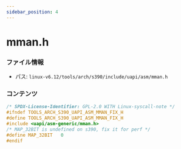 ```yaml
---
sidebar_position: 4
---
```

# mman.h

### ファイル情報

- パス: `linux-v6.12/tools/arch/s390/include/uapi/asm/mman.h`

### コンテンツ

```h
/* SPDX-License-Identifier: GPL-2.0 WITH Linux-syscall-note */
#ifndef TOOLS_ARCH_S390_UAPI_ASM_MMAN_FIX_H
#define TOOLS_ARCH_S390_UAPI_ASM_MMAN_FIX_H
#include <uapi/asm-generic/mman.h>
/* MAP_32BIT is undefined on s390, fix it for perf */
#define MAP_32BIT	0
#endif

```
